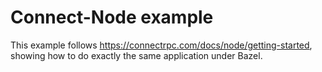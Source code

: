 # Connect-Node example

This example follows https://connectrpc.com/docs/node/getting-started, showing how to do exactly
the same application under Bazel.
